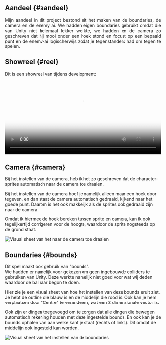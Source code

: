 ## Aandeel {#aandeel}
<p style="text-align: justify;">
Mijn aandeel in dit project bestond uit het maken van de boundaries, de camera en de enemy ai.
We hadden eigen boundaries gebruikt omdat die van Unity niet helemaal lekker werkte, we hadden
en de camera zo geschreven dat hij mooi onder een hoek stond en focust op een bepaald punt en
de enemy-ai logischerwijs zodat je tegenstanders had om tegen te spelen.
</p>

## Showreel {#reel}
Dit is een showreel van tijdens development:  
<video controls
       poster="./images/Unity_KFo5HjMIzQ.png"
       thumbnail="./images/Unity_KFo5HjMIzQ.png"
       width="100%"
       style="border-radius: var(--border-radius-small)"> <source src="./videos/DAReel.mp4" type="video/mp4"/>
</video>

## Camera {#camera}
Bij het instellen van de camera, heb ik het zo geschreven dat de character-sprites automatisch naar
de camera toe draaien.  

Bij het instellen van de camera hoef je namelijk alleen maar een hoek door tegeven, en dan staat
de camera automatisch gedraaid, kijkend naar het goede punt.
Daarom is het ook makkelijk als de sprites ook gedraaid zijn naar de camera.  

Omdat ik hiermee de hoek bereken tussen sprite en camera, kan ik ook tegelijkertijd corrigeren
voor de hoogte, waardoor de sprite nogsteeds op de grond staat.  
  
![Visual sheet van het naar de camera toe draaien](./images/FaceCam.png "open")

## Boundaries {#bounds}
Dit spel maakt ook gebruik van "bounds".  
We hadden er namelijk voor gekozen om geen ingebouwde colliders te gebruiken van Unity.
Deze werkte namelijk niet goed voor wat wij deden waardoor de bal raar begon te doen.  

Hier zie je een visual sheet van hoe het instellen van deze bounds eruit ziet.
Je hebt de outline die blauw is en de middelijn die rood is. Ook kan je hem verplaatsen door 
"Centre" te veranderen, wat een 2 dimensionale vector is.  

Ook zijn er dingen toegevoegd om te zorgen dat alle dingen die bewegen automatisch rekening
houden met deze ingestelde bounds.
En ook kan je de bounds ophalen van aan welke kant je staat (rechts of links).
Dit omdat de middelijn ook ingesteld kan worden.  
  
![Visual sheet van het instellen van de boundaries](./images/Bounds.png "open")